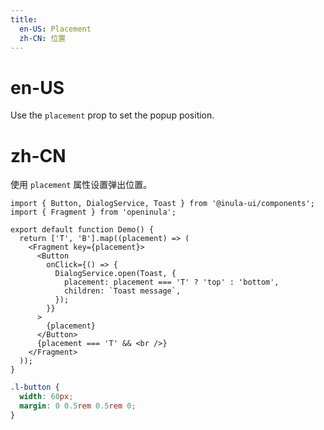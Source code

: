 ```yaml
---
title:
  en-US: Placement
  zh-CN: 位置
---
```


# en-US

Use the `placement` prop to set the popup position.

# zh-CN

使用 `placement` 属性设置弹出位置。

```tsx
import { Button, DialogService, Toast } from '@inula-ui/components';
import { Fragment } from 'openinula';

export default function Demo() {
  return ['T', 'B'].map((placement) => (
    <Fragment key={placement}>
      <Button
        onClick={() => {
          DialogService.open(Toast, {
            placement: placement === 'T' ? 'top' : 'bottom',
            children: `Toast message`,
          });
        }}
      >
        {placement}
      </Button>
      {placement === 'T' && <br />}
    </Fragment>
  ));
}
```

```scss
.l-button {
  width: 60px;
  margin: 0 0.5rem 0.5rem 0;
}
```
